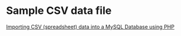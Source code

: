 Sample CSV data file
=============

[Importing CSV (spreadsheet) data into a MySQL Database using PHP](http://daveismyname.com/importing-csv-spreadsheet-data-into-a-mysql-database-using-php)

